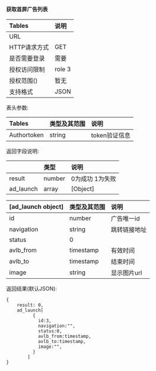 #### 获取首屏广告列表

| Tables | 说明 |
| :--- | :--- |
| URL |  |
| HTTP请求方式 | GET |
| 是否需要登录 | 需要 |
| 授权访问限制 | role 3 |
| 授权范围\(\) | 暂无 |
| 支持格式 | JSON |

表头参数:

| Tables | 类型及其范围 | 说明 |
| :--- | :--- | :--- |
| Authortoken | string | token验证信息 |

返回字段说明:

|  | 类型 | 说明 |
| :--- | :--- | :--- |
| result | number | 0为成功 1为失败 |
| ad\_launch | array | \[Object\] |

| \[ad\_launch object\] | 类型及其范围 | 说明 |
| :--- | :--- | :--- |
| id | number | 广告唯一id |
| navigation | string | 跳转链接地址 |
| status | 0 |  |
| avlb\_from | timestamp | 有效时间 |
| avlb\_to | timestamp | 结束时间 |
| image | string | 显示图片url |

返回结果\(默认JSON\):

```
{
    result: 0,
    ad_launch[
          {
            id:3,
            navigation:"",
            status:0,
            avlb_from:timestamp,
            avlb_to:timestamp,
  			image:"",
          }
        ]
}
```

  


